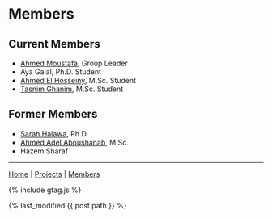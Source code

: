 # Members

## Current Members
- [Ahmed Moustafa](ahmedmoustafa.md), Group Leader
- Aya Galal, Ph.D. Student
- [Ahmed El Hosseiny](ahmedelhosseiny.md), M.Sc. Student
- [Tasnim Ghanim](tasnimghanim.md), M.Sc. Student


## Former Members
- [Sarah Halawa](SarahHalawa.md), Ph.D.
- [Ahmed Adel Aboushanab](ahmedadelaboushanab.md), M.Sc.
- Hazem Sharaf

---
[Home](/) | [Projects](/projects) | [Members](/members)

{% include gtag.js %}

{% last_modified {{ post.path }} %}
